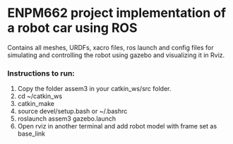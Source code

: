 # ENPM662 project implementation of a robot car using ROS

Contains all meshes, URDFs, xacro files, ros launch and config files for simulating and controlling the robot using gazebo and visualizing it in Rviz.

### Instructions to run:

1. Copy the folder assem3 in your catkin_ws/src folder.
2. cd ~/catkin_ws
3. catkin_make
4. source devel/setup.bash or ~/.bashrc
5. roslaunch assem3 gazebo.launch
6. Open rviz in another terminal and add robot model with frame set as base_link
